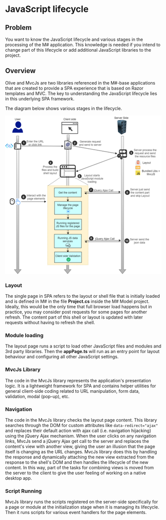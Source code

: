 # JavaScript lifecycle

## Problem

You want to know the JavaScript lifecycle and various stages in the processing of the M# application. This knowledge is needed if you intend to change part of this lifecycle or add additional JavaScript libraries to the project.

## Overview

Olive and MvcJs are two libraries referenced in the M#-base applications that are created to provide a SPA experience that is based on Razor templates and MVC. The key to understanding the JavaScript lifecycle lies in this underlying SPA framework. 


The diagram below shows various stages in the lifecycle.

![JavaScript lifecycle](images/JavaScriptLifecycle.png)


### Layout
 The single page in SPA refers to the layout or shell file that is initially loaded and is defined in M# in the file **Project.cs** inside the M# Model project. Ideally, this would be the only time that full browser load happens but in practice, you may consider post requests for some pages for another refresh. The content part of this shell or layout is updated with later requests without having to refresh the shell.

### Module loading
The layout page runs a script to load other JavaScript files and modules and 3rd party libraries. Then the **appPage.ts** will run as an entry point for layout behaviour and configuring all other JavaScript settings.

### MvcJs Library
 The code in the MvcJs library represents the application's presentation logic. It is a lightweight framework for SPA and contains helper utilities for general client-side coding related to URL manipulation, form data, validation, modal (pop-up), etc.

### Navigation
The code in the MvcJs library checks the layout page content. This library searches through the DOM for custom attributes like `data-redirect="ajax"` and replaces their default action with ajax call (i.e. navigation hijacking) using the jQuery Ajax mechanism. When the user clicks on any navigation links, MvcJs send a jQuery Ajax get call to the server and replaces the content's view with another view, giving the user an illusion that the page itself is changing as the URL changes. MvcJs library does this by handling the response and dynamically attaching the new view extracted from the response to the shell's DOM and then handles the lifecycle of the new content. In this way, part of the tasks for combining views is moved from the server to the client to give the user feeling of working on a native desktop app.

### Script Running
MvcJs library runs the scripts registered on the server-side specifically for a page or module at the initialization stage when it is managing its lifecycle. Then it runs scripts for various event handlers for the page elements.




